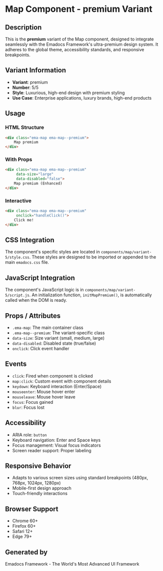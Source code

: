 # Map Component - premium Variant

## Description
This is the **premium** variant of the Map component, designed to integrate seamlessly with the Emadocs Framework's ultra-premium design system. It adheres to the global theme, accessibility standards, and responsive breakpoints.

## Variant Information
- **Variant**: premium
- **Number**: 5/5
- **Style**: Luxurious, high-end design with premium styling
- **Use Case**: Enterprise applications, luxury brands, high-end products

## Usage

### HTML Structure
```html
<div class="ema-map ema-map--premium">
    Map premium
</div>
```

### With Props
```html
<div class="ema-map ema-map--premium" 
     data-size="large" 
     data-disabled="false">
    Map premium (Enhanced)
</div>
```

### Interactive
```html
<div class="ema-map ema-map--premium" 
     onclick="handleClick()">
    Click me!
</div>
```

## CSS Integration
The component's specific styles are located in `components/map/variant-5/style.css`. These styles are designed to be imported or appended to the main `emadocs.css` file.

## JavaScript Integration
The component's JavaScript logic is in `components/map/variant-5/script.js`. An initialization function, `initMapPremium()`, is automatically called when the DOM is ready.

## Props / Attributes
- `.ema-map`: The main container class
- `.ema-map--premium`: The variant-specific class
- `data-size`: Size variant (small, medium, large)
- `data-disabled`: Disabled state (true/false)
- `onclick`: Click event handler

## Events
- `click`: Fired when component is clicked
- `map:click`: Custom event with component details
- `keydown`: Keyboard interaction (Enter/Space)
- `mouseenter`: Mouse hover enter
- `mouseleave`: Mouse hover leave
- `focus`: Focus gained
- `blur`: Focus lost

## Accessibility
- ARIA role: `button`
- Keyboard navigation: Enter and Space keys
- Focus management: Visual focus indicators
- Screen reader support: Proper labeling

## Responsive Behavior
- Adapts to various screen sizes using standard breakpoints (480px, 768px, 1024px, 1280px)
- Mobile-first design approach
- Touch-friendly interactions

## Browser Support
- Chrome 60+
- Firefox 60+
- Safari 12+
- Edge 79+

## Generated by
Emadocs Framework - The World's Most Advanced UI Framework
